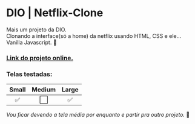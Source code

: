 # DIO | Netflix-Clone

Mais um projeto da DIO.<br>
Clonando a interface(só a home) da netflix usando HTML, CSS e ele... Vanilla Javascript. 🤢<br>

### [Link do projeto online.](https://igo-dev.github.io/netflix-clone-dio/)

### Telas testadas:
Small | Medium| Large
:---:|:---:|:---:
✅|⬜️|✅

<i>Vou ficar devendo a tela média por enquanto e partir pra outro projeto.</i> 🚀
